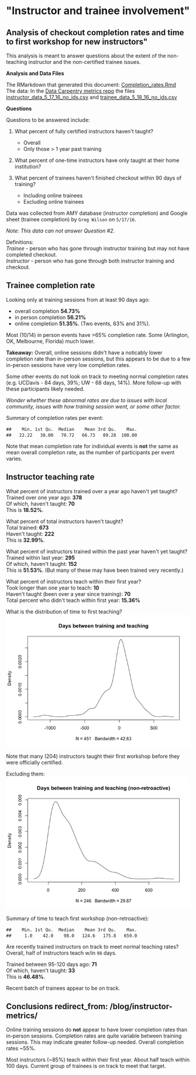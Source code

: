 # "Instructor and trainee involvement"
## Analysis of checkout completion rates and time to first workshop for new instructors"


This analysis is meant to answer questions about the extent of the
non-teaching instructor and the non-certified trainee issues.

**Analysis and Data Files**

The RMarkdown that generated this document: [Completion\_rates.Rmd](https://github.com/datacarpentry/metrics/blob/master/scripts/Completion_rates.Rmd)  
The data: In the [Data Carpentry metrics repo](https://github.com/datacarpentry/metrics/tree/master/instructor_data)
the files
[instructor\_data\_5\_17\_16\_no\_ids.csv](https://raw.githubusercontent.com/datacarpentry/metrics/master/instructor_data/instructor_data_5_17_16_no_ids.csv)
and
[trainee\_data\_5\_18\_16\_no\_ids.csv](https://raw.githubusercontent.com/datacarpentry/metrics/master/instructor_data/trainee_data_5_18_16_no_ids.csv)

**Questions**

Questions to be answered include:

1.  What percent of fully certified instructors haven't taught?
    -   Overall  
    -   Only those &gt; 1 year past training  

2.  What percent of one-time instructors have only taught at their home
    institution?
3.  What percent of trainees haven't finished checkout within 90 days of
    training?
    -   Including online trainees
    -   Excluding online trainees

Data was collected from AMY database (instructor completion) and Google
sheet (trainee completion) by `Greg Wilson` on `5/17/16`.

*Note: This data can not answer Question \#2.*

Definitions:  
*Trainee* - person who has gone through instructor training but may not
have completed checkout.  
*Instructor* - person who has gone through both instructor training and
checkout.

Trainee completion rate
-----------------------

Looking only at training sessions from at least 90 days ago:  
- overall completion **54.73%**  
- in person completion **56.21%**  
- online completion **51.35%**. (Two events, 63% and 31%).

Most (10/14) in person events have &gt;65% completion rate. Some
(Arlington, OK, Melbourne, Florida) much lower.

**Takeaway:** Overall, online sessions didn't have a noticably lower
completion rate than in-person sessions, but this appears to be due to a
few in-person sessions have very low completion rates.

Some other events do not look on track to meeting normal completion
rates (e.g. UCDavis - 84 days, 39%; UW - 68 days, 14%). More follow-up
with these participants likely needed.

*Wonder whether these abnormal rates are due to issues with local
community, issues with how training session went, or some other factor.*

Summary of completion rates per event:

    ##    Min. 1st Qu.  Median    Mean 3rd Qu.    Max.
    ##   22.22   38.00   70.72   66.73   89.28  100.00

Note that mean completion rate for individual events is **not** the same
as mean overall completion rate, as the number of participants per event
varies.

Instructor teaching rate
------------------------

What percent of instructors trained over a year ago haven't yet
taught?  
Trained over one year ago: **378**  
Of which, haven't taught: **70**  
This is **18.52%**.

What percent of total instructors haven't taught?  
Total trained: **673**  
Haven't taught: **222**  
This is **32.99%**.

What percent of instructors trained within the past year haven't yet
taught?  
Trained within last year: **295**  
Of which, haven't taught: **152**  
This is **51.53%**. (But many of these may have been trained very
recently.)

What percent of instructors teach within their first year?  
Took longer than one year to teach: **10**  
Haven't taught (been over a year since training): **70**  
Total percent who didn't teach within first year: **15.36%**

What is the distribution of time to first teaching?
![](https://raw.githubusercontent.com/datacarpentry/metrics/master/plots/plots-time-to-teach-1.png)

Note that many (204) instructors taught their first workshop before they
were officially certified.

Excluding them:  
![](https://raw.githubusercontent.com/datacarpentry/metrics/master/plots/plots-time-to-teach-pos-1.png)

Summary of time to teach first workshop (non-retroactive):

    ##    Min. 1st Qu.  Median    Mean 3rd Qu.    Max.
    ##     1.0    42.0    98.0   124.6   175.8   659.0

Are recently trained instructors on track to meet normal teaching
rates?  
Overall, half of instructors teach w/in `98` days.

Trained between 95-120 days ago: **71**  
Of which, haven't taught: **33**  
This is **46.48%**.

Recent batch of trainees appear to be on track.

Conclusions
redirect_from: /blog/instructor-metrics/
-----------

Online training sessions do **not** appear to have lower completion
rates than in-person sessions. Completion rates are quite variable
between training sessions. This may indicate greater follow-up needed.
Overall completion rates ~55%.

Most instructors (~85%) teach within their first year. About half teach
within 100 days. Current group of trainees is on track to meet that
target.
